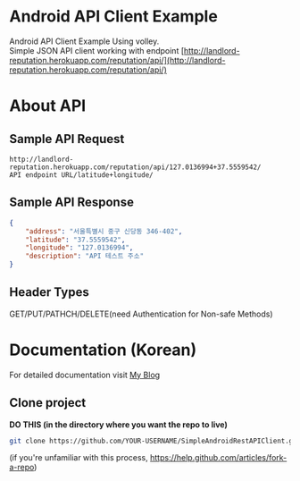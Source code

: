 # Android API Client Example 

Android API Client Example Using volley.  
Simple JSON API client working with endpoint [http://landlord-reputation.herokuapp.com/reputation/api/](http://landlord-reputation.herokuapp.com/reputation/api/)

# About API
## Sample API Request
`http://landlord-reputation.herokuapp.com/reputation/api/127.0136994+37.5559542/`  
`API endpoint URL/latitude+longitude/`

## Sample API Response
``` json
{
    "address": "서울특별시 중구 신당동 346-402",
    "latitude": "37.5559542",
    "longitude": "127.0136994",
    "description": "API 테스트 주소"
}
```

## Header Types
GET/PUT/PATHCH/DELETE(need Authentication for Non-safe Methods)

# Documentation (Korean)
For detailed documentation visit [My Blog](https://minyoungjung.github.io/파이썬/django/웹서비스/2017/06/27/android-rest-api-client-volley/)

## Clone project

**DO THIS (in the directory where you want the repo to live)**
```bash
git clone https://github.com/YOUR-USERNAME/SimpleAndroidRestAPIClient.git
```
(if you're unfamiliar with this process, https://help.github.com/articles/fork-a-repo)




